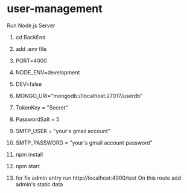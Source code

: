 # user-management

Run Node.js Server
1. cd BackEnd
2. add .env file

0. PORT=4000
0. NODE_ENV=development
0. DEV=false
0. MONGO_URI="mongodb://localhost:27017/userdb"
0. TokenKey = "Secret"
0. PasswordSalt = 5
0. SMTP_USER = "your's gmail account"
0. SMTP_PASSWORD = "your's gmail account password"

3. npm install
4. npm start
5. for fix admin entry
    run http://localhost:4000/test
    On this route add admin's static data